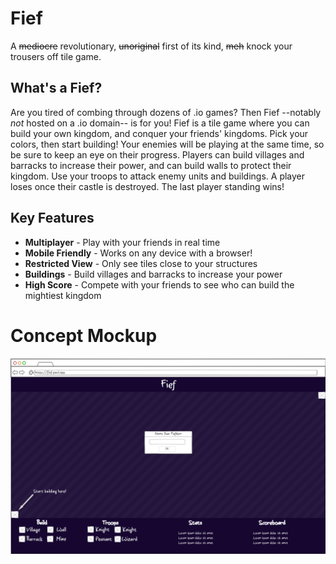 
# Fief
A ~~mediocre~~ revolutionary, ~~unoriginal~~ first of its kind, ~~meh~~ knock your trousers off tile game. 

## What's a Fief?
Are you tired of combing through dozens of .io games? Then Fief --notably _not_ hosted on a .io domain-- is for you! Fief is a tile game where you can build your own kingdom, and conquer your friends' kingdoms. Pick your colors, then start building! Your enemies will be playing at the same time, so be sure to keep an eye on their progress. Players can build villages and barracks to increase their power, and can build walls to protect their kingdom. Use your troops to attack enemy units and buildings. A player loses once their castle is destroyed. The last player standing wins!

## Key Features
* **Multiplayer** - Play with your friends in real time
* **Mobile Friendly** - Works on any device with a browser!
* **Restricted View** - Only see tiles close to your structures
* **Buildings** - Build villages and barracks to increase your power
* **High Score** - Compete with your friends to see who can build the mightiest kingdom

# Concept Mockup

![desktop mockup](desktop-mock.png)